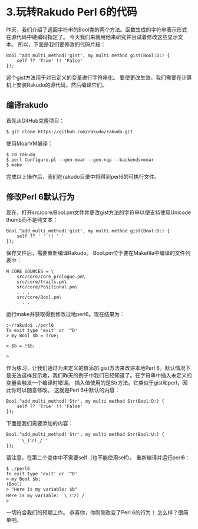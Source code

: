 #  3.玩转Rakudo Perl 6的代码

昨天，我们介绍了返回字符串的Bool类的两个方法。函数生成的字符串表示形式在源代码中硬编码指定了。
今天我们来就用他来研究并且试着修改这些显示文本。
所以，下面是我们要修改的代码片段：
```
Bool.^add_multi_method('gist', my multi method gist(Bool:D:) {
    self ?? 'True' !! 'False'
});

```
这个gist方法用于对已定义的变量进行字符串化。
要使更改生效，我们需要在计算机上安装Rakudo的源代码，然后编译它们。

## 编译rakudo

首先从GitHub克隆项目：

`$ git clone https://github.com/rakudo/rakudo.git`

使用MoarVM编译：
```
$ cd rakudo
$ perl Configure.pl --gen-moar --gen-nqp --backends=moar
$ make
```

完成以上操作后，我们在rakudo目录中将得到perl6的可执行文件。

## 修改Perl 6默认行为 

现在，打开src/core/Bool.pm文件并更改gist方法的字符串以便支持使用Unicode thumb而不是纯文本：
```
Bool.^add_multi_method('gist', my multi method gist(Bool:D:) {
    self ?? ' ' !! ' '
});

```
保存文件后，需要重新编译Rakudo。 Bool.pm位于要在Makefile中编译的文件列表中：
```
M_CORE_SOURCES = \
    src/core/core_prologue.pm\
    src/core/traits.pm\
    src/core/Positional.pm\
    . . .
    src/core/Bool.pm\
    . . .

```
运行make并获取得到修改过地perl6。现在结果为：
```
:~/rakudo$ ./perl6
To exit type 'exit' or '^D'
> my Bool $b = True;
 
> $b = !$b; 
 
>

```
作为练习，让我们通过为未定义的值添加.gist方法来改进本地Perl 6。默认情况下是无法这样显示地，我们昨天的例子中我们已经知道了。在字符串中插入未定义的变量会触发一个编译时错误。
插入值使用的是Str方法。它类似于gist和perl，因此你可以随意修改。
这就是Perl 6中默认的内容：

```
Bool.^add_multi_method('Str', my multi method Str(Bool:D:) {
    self ?? 'True' !! 'False'
});
```

下面是我们需要添加的内容：
```
Bool.^add_multi_method('Str', my multi method Str(Bool:U:) {
    '¯\_(ツ)_/¯'
});

```
请注意，在第二个变体中不需要self（也不能使用self）。
重新编译并运行perl6：
```
$ ./perl6
To exit type 'exit' or '^D'
> my Bool $b;
(Bool)
> "Here is my variable: $b"
Here is my variable: ¯\_(ツ)_/¯
>

```
一切符合我们的预期工作。
恭喜你，你刚刚改变了Perl 6的行为！
怎么样？很简单吧。
